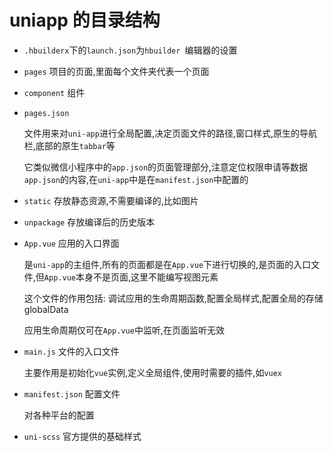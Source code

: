 # uniapp 的目录结构

- `.hbuilderx`下的`launch.json`为`hbuilder `编辑器的设置

- `pages` 项目的页面,里面每个文件夹代表一个页面

- `component` 组件

- `pages.json`

  文件用来对`uni-app`进行全局配置,决定页面文件的路径,窗口样式,原生的导航栏,底部的原生`tabbar`等

  它类似微信小程序中的`app.json`的页面管理部分,注意定位权限申请等数据`app.json`的内容,在`uni-app`中是在`manifest.json`中配置的

- `static` 存放静态资源,不需要编译的,比如图片

- `unpackage` 存放编译后的历史版本

- `App.vue`  应用的入口界面

  是`uni-app`的主组件,所有的页面都是在`App.vue`下进行切换的,是页面的入口文件,但`App.vue`本身不是页面,这里不能编写视图元素

  这个文件的作用包括: 调试应用的生命周期函数,配置全局样式,配置全局的存储globalData

  应用生命周期仅可在`App.vue`中监听,在页面监听无效

- `main.js` 文件的入口文件

  主要作用是初始化`vue`实例,定义全局组件,使用时需要的插件,如`vuex`

- `manifest.json` 配置文件

  对各种平台的配置

- `uni-scss`  官方提供的基础样式

